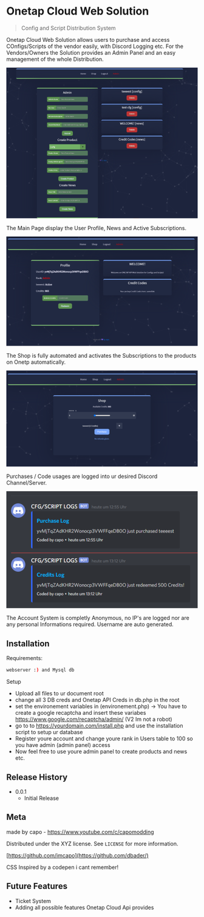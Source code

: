 # Onetap Cloud Web Solution
> Config and Script Distribution System

Onetap Cloud Web Solution allows users to purchase and access COnfigs/Scripts of the vendor easily, with Discord Logging etc.
For the Vendors/Owners the Solution provides an Admin Panel and an easy management of the whole Distribution.

![](21060b73a2d5425e54a439b73ef8c059.png)

The Main Page display the User Profile, News and Active Subscriptions.

![](495ee1f417f4e3938da58bd429e5b1f7.png)

The Shop is fully automated and activates the Subscriptions to the products on Onetp automatically.

![](17e1bd28332d9d5c2ebecd32781e45f0.png)

Purchases / Code usages are logged into ur desired Discord Channel/Server.

![](d4e90258e94f0b7dcdabb90beaf9d579.png)

The Account System is completly Anonymous, no IP's are logged nor are any personal Informations required. Username are auto generated.
## Installation

Requirements:

```sh
webserver :) and Mysql db
```

Setup 
- Upload all files to ur document root
- change all 3 DB creds and Onetap API Creds in db.php in the root
- set the environement variables in (environement.php) -> You have to create a google recaptcha and insert these variabes https://www.google.com/recaptcha/admin/ (V2 Im not a robot)
- go to to https://yourdomain.com/install.php and use the installation script to setup ur database
- Register youre account and change youre rank in Users table to 100 so you have admin (admin panel) access
- Now feel free to use youre admin panel to create products and news etc.

## Release History

* 0.0.1
    * Initial Release

## Meta

made by capo - https://www.youtube.com/c/capomodding

Distributed under the XYZ license. See ``LICENSE`` for more information.

[https://github.com/imcapo](https://github.com/dbader/)

CSS Inspired by a codepen i cant remember!

## Future Features
- Ticket System
- Adding all possible features Onetap Cloud Api provides

